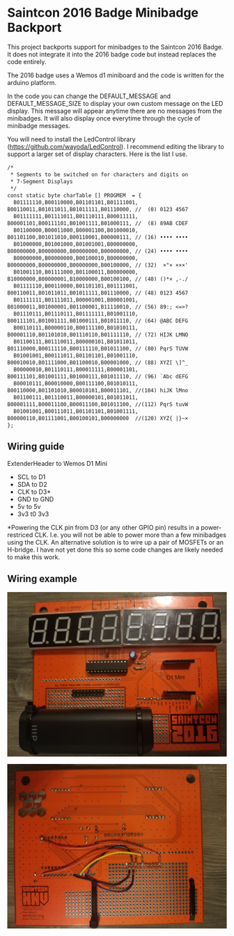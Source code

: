 # Saintcon 2016 Badge Minibadge Backport

This project backports support for minibadges to the
Saintcon 2016 Badge.  It does not integrate it into the 2016 badge code
but instead replaces the code entirely.

The 2016 badge uses a Wemos d1 miniboard and the code is written for the
arduino platform.

In the code you can change the DEFAULT_MESSAGE and DEFAULT_MESSAGE_SIZE
to display your own custom message on the LED display.  This message will
appear anytime there are no messages from the minibadges.  It will also
display once everytime through the cycle of minibadge messages.

You will need to install the LedControl library
(https://github.com/wayoda/LedControl). I recommend editing the library to
support a larger set of display characters.  Here is the list I use.

```
/*
 * Segments to be switched on for characters and digits on
 * 7-Segment Displays
 */
const static byte charTable [] PROGMEM  = {
  B01111110,B00110000,B01101101,B01111001,  B00110011,B01011011,B01011111,B01110000, //  (0) 0123 4567
  B01111111,B01111011,B01110111,B00011111,  B00001101,B00111101,B01001111,B01000111, //  (8) 89AB CDEF
  B01100000,B00011000,B00001100,B01000010,  B01101100,B01011010,B00110001,B00000111, // (16) •••• ••••
  B01000000,B01001000,B01001001,B00000000,  B00000000,B00000000,B00000000,B00000000, // (24) •••• ••••
  B00000000,B00000000,B00100010,B00000000,  B00000000,B00000000,B00000000,B00100000, // (32)  ×"× ×××'
  B01001110,B01111000,B01100011,B00000000,  B10000000,B00000001,B10000000,B00100100, // (40) ()*× ,-./
  B01111110,B00110000,B01101101,B01111001,  B00110011,B01011011,B01011111,B01110000, // (48) 0123 4567
  B01111111,B01111011,B00001001,B00001001,  B01000011,B01000001,B01100001,B11110010, // (56) 89:; <=>?
  B01110111,B01110111,B01111111,B01001110,  B00111101,B01001111,B01000111,B01011110, // (64) @ABC DEFG
  B00110111,B00000110,B00111100,B01010111,  B00001110,B01101010,B01110110,B01111110, // (72) HIJK LMNO
  B01100111,B01110011,B00000101,B01011011,  B01110000,B00111110,B00111110,B01011100, // (80) PqrS TUVW
  B01001001,B00111011,B01101101,B01001110,  B00010010,B01111000,B01100010,B00001000, // (88) XYZ[ \]^_
  B00000010,B01110111,B00011111,B00001101,  B00111101,B01001111,B01000111,B01011110, // (96) `Abc dEFG
  B00010111,B00010000,B00111100,B01010111,  B00110000,B01101010,B00010101,B00011101, //(104) hiJK lMno
  B01100111,B01110011,B00000101,B01011011,  B00001111,B00011100,B00011100,B01011100, //(112) PqrS tuvW
  B01001001,B00111011,B01101101,B01001111,  B00000110,B01111001,B00100101,B00000000  //(120) XYZ{ |}~×
};
```

## Wiring guide

ExtenderHeader to Wemos D1 Mini
 - SCL to D1
 - SDA to D2
 - CLK to D3*
 - GND to GND
 - 5v to 5v
 - 3v3 t0 3v3

*Powering the CLK pin from D3 (or any other GPIO pin) results in a
power-restriced CLK. I.e. you will not be able to power more than a
few minibadges using the CLK.  An alternative solution is to wire up
a pair of MOSFETs or an H-bridge.  I have not yet done this so some
code changes are likely needed to make this work.

## Wiring example

![Saintcon 2016 badge front](badge_front.jpg)

![Saintcon 2016 badge back](badge_back.jpg)
